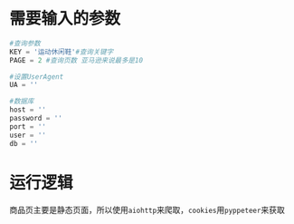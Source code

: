 # 需要输入的参数

```python
#查询参数
KEY = '运动休闲鞋'#查询关键字
PAGE = 2 #查询页数 亚马逊来说最多是10

#设置UserAgent
UA = ''

#数据库
host = ''
password = ''
port = ''
user = ''
db = ''
```

# 运行逻辑

商品页主要是静态页面，所以使用`aiohttp`来爬取，`cookies`用`pyppeteer`来获取
